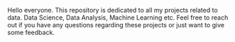 Hello everyone.
This repository is dedicated to all my projects related to data. Data Science, Data Analysis, Machine Learning etc. 
Feel free to reach out if you have any questions regarding these projects or just want to give some feedback.